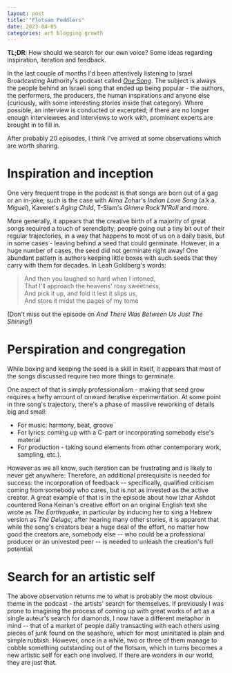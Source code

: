 ```yaml
---
layout: post
title: "Flotsam Peddlers"
date: 2023-04-05
categories: art blogging growth
---
```

**TL;DR**: How should we search for our own voice? Some ideas regarding inspiration, iteration and feedback.

In the last couple of months I'd been attentively listening to Israel Broadcasting Authority's podcast called [*One Song*](https://www.kan.org.il/podcast/program.aspx/?progid=3). The subject is always the people behind an Israeli song that ended up being popular - the authors, the performers, the producers, the human inspirations and anyone else (curiously, with some interesting stories inside that category). Where possible, an interview is conducted or excerpted; if there are no longer enough interviewees and interviews to work with, prominent experts are brought in to fill in. 

After probably 20 episodes, I think I've arrived at some observations which are worth sharing.

# Inspiration and inception
One very frequent trope in the podcast is that songs are born out of a gag or an in-joke; such is the case with Alma Zohar's *Indian Love Song* (a.k.a. *Miguel*), Kaveret's *Aging Child*, T-Slam's *Gimme Rock'N'Roll* and more.

More generally, it appears that the creative birth of a majority of great songs required a touch of serendipity; people going out a tiny bit out of their regular trajectories, in a way that happens to most of us on a daily basis, but in some cases - leaving behind a seed that could germinate. However, in a huge number of cases, the seed did not germinate right away! One abundant pattern is authors keeping little boxes with such seeds that they carry with them for decades. In Leah Goldberg's words:

> And then you laughed so hard when I intoned,  
> That I'll approach the heavens' rosy sweetness,  
> And pick it up, and fold it lest it slips us,  
> And store it midst the pages of my tome

(Don't miss out the episode on *And There Was Between Us Just The Shining*!)

# Perspiration and congregation
While boxing and keeping the seed is a skill in itself, it appears that most of the songs discussed require two more things to germinate.

One aspect of that is simply professionalism - making that seed grow  requires a hefty amount of onward iterative experimentation. At some point in thre song's trajectory, there's a phase of massiive reworking of details big and small: 
  - For music: harmony, beat, groove
  - For lyrics: coming up with a C-part or incorporating somebody else's material
  - For production - taking sound elements from other contemporary work, sampling, etc.). 

However as we all know, such iteration can be frustrating and is likely to never get anywhere. Therefore, an additional prerequisite is needed for success: the incorporation of feedback -- specifically, qualified criticism coming from somebody who cares, but is not as invested as the active creator. A great example of that is in the episode about how Izhar Ashdot countered Rona Keinan's creative effort on an original English text she wrote as *The Earthquake*, in particular by inducing her to sing a Hebrew version as *The Deluge*; after hearing many other stories, it is apparent that while the song's creators bear a huge deal of the effort, no matter how good the creators are, somebody else -- who could be a professional producer or an univested peer -- is needed to unleash the creation's full potential. 

# Search for an artistic self
The above observation returns me to what is probably the most obvious theme in the podcast - the artists' search for themselves. If previously I was prone to imagining the process of coming up with great works of art as a single auteur's search for diamonds, I now have a different metaphor in mind -- that of a market of people daily transacting with each others using pieces of junk found on the seashore, which for most uninitiated is plain and simple rubbish. However, once in a while, two or three of them manage to cobble something outstanding out of the flotsam, which in turns becomes a new artistic self for each one involved. If there are wonders in our world, they are just that.
